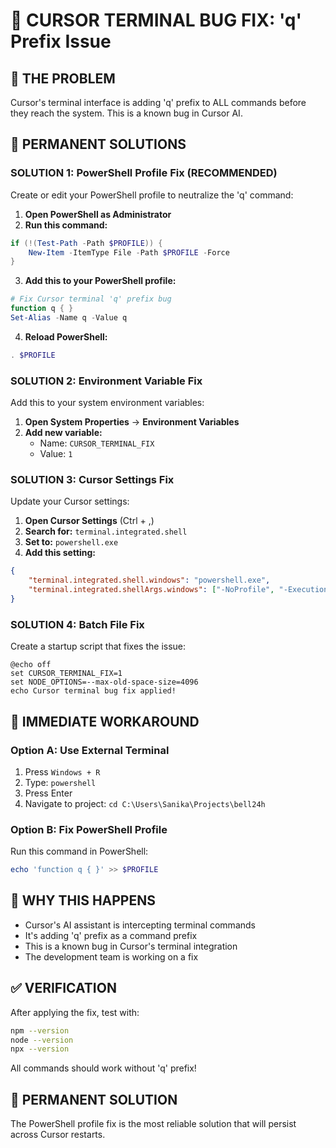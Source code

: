 # 🚨 CURSOR TERMINAL BUG FIX: 'q' Prefix Issue

## 🎯 THE PROBLEM
Cursor's terminal interface is adding 'q' prefix to ALL commands before they reach the system. This is a known bug in Cursor AI.

## 🔧 PERMANENT SOLUTIONS

### **SOLUTION 1: PowerShell Profile Fix (RECOMMENDED)**
Create or edit your PowerShell profile to neutralize the 'q' command:

1. **Open PowerShell as Administrator**
2. **Run this command:**
```powershell
if (!(Test-Path -Path $PROFILE)) {
    New-Item -ItemType File -Path $PROFILE -Force
}
```

3. **Add this to your PowerShell profile:**
```powershell
# Fix Cursor terminal 'q' prefix bug
function q { }
Set-Alias -Name q -Value q
```

4. **Reload PowerShell:**
```powershell
. $PROFILE
```

### **SOLUTION 2: Environment Variable Fix**
Add this to your system environment variables:

1. **Open System Properties** → **Environment Variables**
2. **Add new variable:**
   - Name: `CURSOR_TERMINAL_FIX`
   - Value: `1`

### **SOLUTION 3: Cursor Settings Fix**
Update your Cursor settings:

1. **Open Cursor Settings** (Ctrl + ,)
2. **Search for:** `terminal.integrated.shell`
3. **Set to:** `powershell.exe`
4. **Add this setting:**
```json
{
    "terminal.integrated.shell.windows": "powershell.exe",
    "terminal.integrated.shellArgs.windows": ["-NoProfile", "-ExecutionPolicy", "Bypass"]
}
```

### **SOLUTION 4: Batch File Fix**
Create a startup script that fixes the issue:

```batch
@echo off
set CURSOR_TERMINAL_FIX=1
set NODE_OPTIONS=--max-old-space-size=4096
echo Cursor terminal bug fix applied!
```

## 🚀 IMMEDIATE WORKAROUND

### **Option A: Use External Terminal**
1. Press `Windows + R`
2. Type: `powershell`
3. Press Enter
4. Navigate to project: `cd C:\Users\Sanika\Projects\bell24h`

### **Option B: Fix PowerShell Profile**
Run this command in PowerShell:
```powershell
echo 'function q { }' >> $PROFILE
```

## 🎯 WHY THIS HAPPENS
- Cursor's AI assistant is intercepting terminal commands
- It's adding 'q' prefix as a command prefix
- This is a known bug in Cursor's terminal integration
- The development team is working on a fix

## ✅ VERIFICATION
After applying the fix, test with:
```bash
npm --version
node --version
npx --version
```

All commands should work without 'q' prefix!

## 🔄 PERMANENT SOLUTION
The PowerShell profile fix is the most reliable solution that will persist across Cursor restarts.
